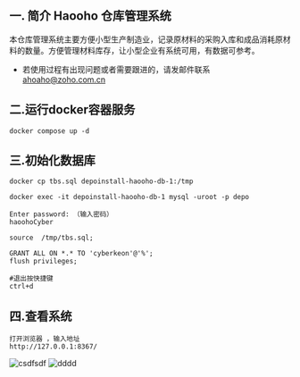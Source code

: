 ## 一. 简介 Haooho 仓库管理系统
本仓库管理系统主要方便小型生产制造业，记录原材料的采购入库和成品消耗原材料的数量。方便管理材料库存，让小型企业有系统可用，有数据可参考。

* 若使用过程有出现问题或者需要跟进的，请发邮件联系 ahoaho@zoho.com.cn

## 二.运行docker容器服务

```shell
docker compose up -d
```

## 三.初始化数据库
```
docker cp tbs.sql depoinstall-haooho-db-1:/tmp 

docker exec -it depoinstall-haooho-db-1 mysql -uroot -p depo

Enter password: （输入密码）
haoohoCyber

source  /tmp/tbs.sql;

GRANT ALL ON *.* TO 'cyberkeon'@'%';
flush privileges;

#退出按快捷键
ctrl+d
```

## 四.查看系统
```
打开浏览器 ，输入地址
http://127.0.0.1:8367/
```

![csdfsdf](https://github.com/haosky/haooho_repository/assets/11640774/248d1561-dab9-4570-a3e2-aa23c15f6b43)
![dddd](https://github.com/haosky/haooho_repository/assets/11640774/35b76950-51b8-44f9-8223-173aefd7424f)
